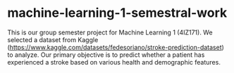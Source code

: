 # machine-learning-1-semestral-work
This is our group semester project for Machine Learning 1 (4IZ171). We selected a dataset from Kaggle (https://www.kaggle.com/datasets/fedesoriano/stroke-prediction-dataset) to analyze. Our primary objective is to predict whether a patient has experienced a stroke based on various health and demographic features.
